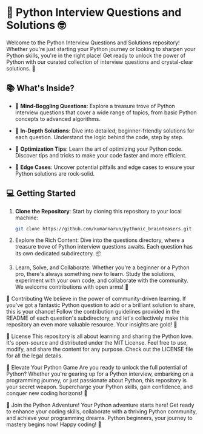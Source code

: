 # 🐍 Python Interview Questions and Solutions 🤓

Welcome to the Python Interview Questions and Solutions repository! Whether you're just starting your Python journey or looking to sharpen your Python skills, you're in the right place! Get ready to unlock the power of Python with our curated collection of interview questions and crystal-clear solutions. 🚀

## 📚 What's Inside?

- 🤯 **Mind-Boggling Questions**: Explore a treasure trove of Python interview questions that cover a wide range of topics, from basic Python concepts to advanced algorithms.

- 🧐 **In-Depth Solutions**: Dive into detailed, beginner-friendly solutions for each question. Understand the logic behind the code, step by step.

- 🚀 **Optimization Tips**: Learn the art of optimizing your Python code. Discover tips and tricks to make your code faster and more efficient.

- 🤖 **Edge Cases**: Uncover potential pitfalls and edge cases to ensure your Python solutions are rock-solid.

## 💻 Getting Started

1. **Clone the Repository**: Start by cloning this repository to your local machine:
   ```bash
   git clone https://github.com/kumarnarun/pythonic_brainteasers.git

1. Explore the Rich Content: Dive into the questions directory, where a treasure trove of Python interview questions awaits. Each question has its own dedicated subdirectory. 📦

2. Learn, Solve, and Collaborate: Whether you're a beginner or a Python pro, there's always something new to learn. Study the solutions, experiment with your own code, and collaborate with the community. We welcome contributions with open arms! 🤝

🎯 Contributing
We believe in the power of community-driven learning. If you've got a fantastic Python question to add or a brilliant solution to share, this is your chance! Follow the contribution guidelines provided in the README of each question's subdirectory, and let's collectively make this repository an even more valuable resource. Your insights are gold! 💎

📄 License
This repository is all about learning and sharing the Python love. It's open-source and distributed under the MIT License. Feel free to use, modify, and share the content for any purpose. Check out the LICENSE file for all the legal details.

🚀 Elevate Your Python Game
Are you ready to unlock the full potential of Python? Whether you're gearing up for a Python interview, embarking on a programming journey, or just passionate about Python, this repository is your secret weapon. Supercharge your Python skills, gain confidence, and conquer new coding horizons! 🌠

🌟 Join the Python Adventure!
Your Python adventure starts here! Get ready to enhance your coding skills, collaborate with a thriving Python community, and achieve your programming dreams. Python beginners, your journey to mastery begins now! Happy coding! 🎈



